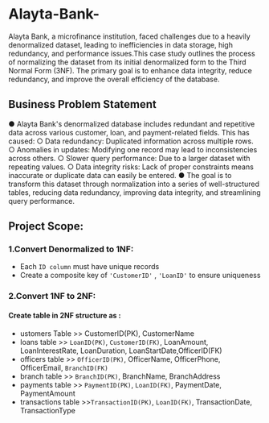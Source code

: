 # Alayta-Bank-
Alayta Bank, a microfinance institution, faced challenges
due to a heavily denormalized dataset, leading to
inefficiencies in data storage, high redundancy, and
performance issues.This case study outlines the process
of normalizing the dataset from its initial denormalized
form to the Third Normal Form (3NF). The primary goal
is to enhance data integrity, reduce redundancy, and
improve the overall efficiency of the database.

## Business Problem Statement
● Alayta Bank's denormalized database includes redundant and repetitive data
across various customer, loan, and payment-related fields. This has caused:
○ Data redundancy: Duplicated information across multiple rows.
○ Anomalies in updates: Modifying one record may lead to inconsistencies
across others.
○ Slower query performance: Due to a larger dataset with repeating values.
○ Data integrity risks: Lack of proper constraints means inaccurate or duplicate
data can easily be entered.
● The goal is to transform this dataset through normalization into a series of
well-structured tables, reducing data redundancy, improving data integrity, and
streamlining query performance.

## Project Scope:

### 1.Convert Denormalized to 1NF:
- Each `ID column` must have unique records
- Create a composite key of `'CustomerID'` , `'LoanID'` to ensure uniqueness


### 2.Convert 1NF to 2NF:
#### Create table in 2NF structure as :
- ustomers Table >> CustomerID(PK), CustomerName
- loans table >> `LoanID(PK)`, `CustomerID(FK)`, LoanAmount, LoanInterestRate, LoanDuration, LoanStartDate,OfficerID(FK)
- officers table >> `OfficerID(PK)`, OfficerName, OfficerPhone, OfficerEmail, `BranchID(FK)`
- branch table >> `BranchID(PK)`, BranchName, BranchAddress
- payments table >> `PaymentID(PK)`, `LoanID(FK)`, PaymentDate, PaymentAmount
- transactions table >>`TransactionID(PK)`, `LoanID(FK)`, TransactionDate, TransactionType


